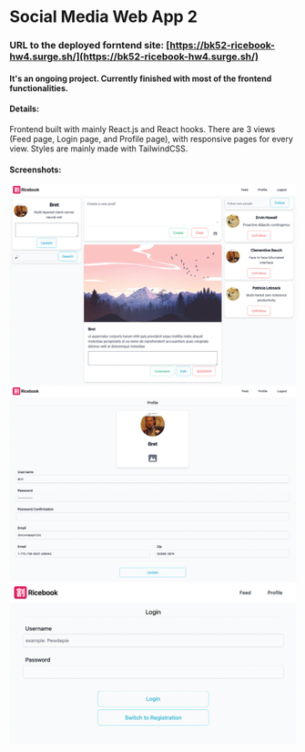# Social Media Web App 2

### URL to the deployed forntend site: [https://bk52-ricebook-hw4.surge.sh/](https://bk52-ricebook-hw4.surge.sh/)

#### It's an ongoing project. Currently finished with most of the frontend functionalities.

#### Details:

Frontend built with mainly React.js and React hooks. There are 3 views (Feed page, Login page, and Profile page), with responsive pages for every view. Styles are mainly made with TailwindCSS.

#### Screenshots:

![screenshot1](/screenshots/screenshot1.png)
![screenshot2](/screenshots/screenshot2.png)
![screenshot3](/screenshots/screenshot3.png)
